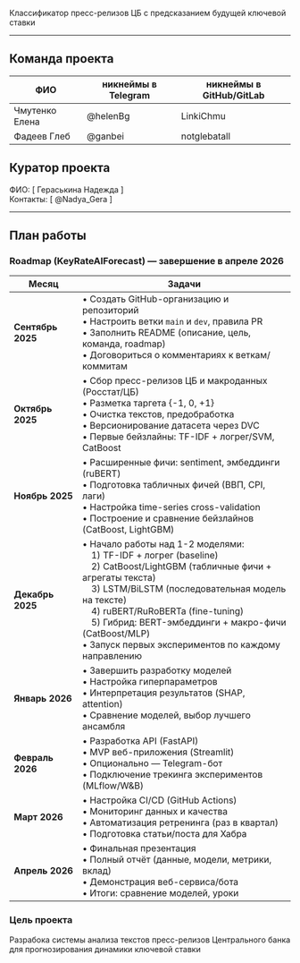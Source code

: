Классификатор пресс-релизов ЦБ с предсказанием будущей ключевой ставки

---

## Команда проекта

| ФИО              | никнеймы в Telegram | никнеймы в GitHub/GitLab |
|------------------|-----|--------------------------|
| Чмутенко Елена   | @helenBg | LinkiChmu                |
| Фадеев Глеб            | @ganbei | notglebatall                 |

## Куратор проекта

ФИО: [ Гераськина Надежда ]  
Контакты: [ @Nadya_Gera ]

---

## План работы

### Roadmap (KeyRateAIForecast) — завершение в апреле 2026

| Месяц | Задачи                                                                                                                                                                                                                                                                                                                                          |
|-------|-------------------------------------------------------------------------------------------------------------------------------------------------------------------------------------------------------------------------------------------------------------------------------------------------------------------------------------------------|
| **Сентябрь 2025** | • Создать GitHub-организацию и репозиторий<br>• Настроить ветки `main` и `dev`, правила PR<br>• Заполнить README (описание, цель, команда, roadmap)<br>•  Договориться о комментариях к веткам/коммитам                                                                                                                                         |
| **Октябрь 2025** | • Сбор пресс-релизов ЦБ и макроданных (Росстат/ЦБ)<br>• Разметка таргета {-1, 0, +1}<br>• Очистка текстов, предобработка<br>• Версионирование датасета через DVC<br>• Первые бейзлайны: TF-IDF + логрег/SVM, CatBoost                                                                                                                           |
| **Ноябрь 2025** | • Расширенные фичи: sentiment, эмбеддинги (ruBERT)<br>• Подготовка табличных фичей (ВВП, CPI, лаги)<br>• Настройка time-series cross-validation<br>• Построение и сравнение бейзлайнов (CatBoost, LightGBM)                                                                                                                                     |
| **Декабрь 2025** | • Начало работы над 1-2 моделями:<br> 1) TF-IDF + логрег (baseline)<br> 2) CatBoost/LightGBM (табличные фичи + агрегаты текста)<br> 3) LSTM/BiLSTM (последовательная модель на тексте)<br> 4) ruBERT/RuRoBERTa (fine-tuning)<br> 5) Гибрид: BERT-эмбеддинги + макро-фичи (CatBoost/MLP)<br>• Запуск первых экспериментов по каждому направлению |
| **Январь 2026** | • Завершить разработку моделей<br>• Настройка гиперпараметров<br>• Интерпретация результатов (SHAP, attention)<br>• Сравнение моделей, выбор лучшего ансамбля                                                                                                                                                                                 |
| **Февраль 2026** | • Разработка API (FastAPI)<br>• MVP веб-приложения (Streamlit)<br>• Опционально — Telegram-бот<br>• Подключение трекинга экспериментов (MLflow/W&B)                                                                                                                                                                                             |
| **Март 2026** | • Настройка CI/CD (GitHub Actions)<br>• Мониторинг данных и качества<br>• Автоматизация ретренинга (раз в квартал)<br>• Подготовка статьи/поста для Хабра                                                                                                                                                                                       |
| **Апрель 2026** | • Финальная презентация<br>• Полный отчёт (данные, модели, метрики, вклад)<br>• Демонстрация веб-сервиса/бота<br>• Итоги: сравнение моделей, уроки                                                                                                                                                                                              |


###  Цель проекта

Разрабока системы анализа текстов пресс-релизов Центрального банка для прогнозирования динамики ключевой ставки
